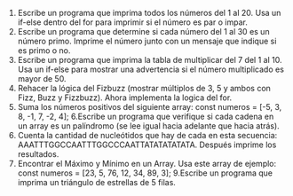 1. Escribe un programa que imprima todos los números del 1 al 20. Usa un if-else dentro del for para imprimir si el número es par o impar.
2. Escribe un programa que determine si cada número del 1 al 30 es un número primo. Imprime el número junto con un mensaje que indique si es primo o no.
3. Escribe un programa que imprima la tabla de multiplicar del 7 del 1 al 10. Usa un if-else para mostrar una advertencia si el número multiplicado es mayor de 50.
4. Rehacer la lógica del Fizbuzz (mostrar múltiplos de 3, 5 y ambos con Fizz, Buzz y Fizzbuzz). Ahora implementa la logica del for.
5. Suma los números positivos del siguiente array: const numeros = [-5, 3, 8, -1, 7, -2, 4];
6.Escribe un programa que verifique si cada cadena en un array es un palíndromo (se lee igual hacia adelante que hacia atrás).
7. Cuenta la cantidad de nucleótidos que hay de cada en esta secuencia: AAATTTGGCCAATTTGGCCCAATTATATATATATA. Después imprime los resultados.
8. Encontrar el Máximo y Mínimo en un Array. Usa este array de ejemplo: const numeros = [23, 5, 76, 12, 34, 89, 3];
9.Escribe un programa que imprima un triángulo de estrellas de 5 filas.




